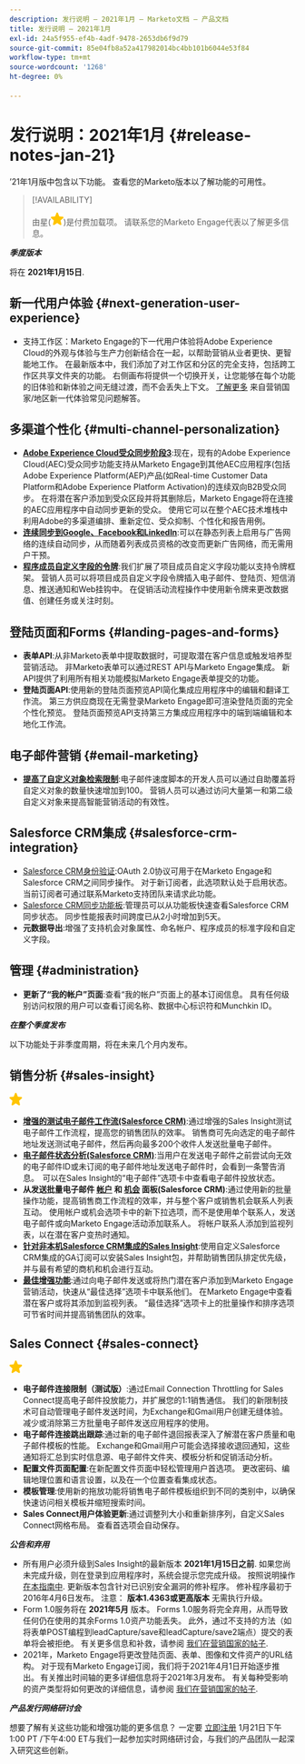 ```yaml
---
description: 发行说明 — 2021年1月 — Marketo文档 — 产品文档
title: 发行说明 — 2021年1月
exl-id: 24a5f955-ef4b-4adf-9478-2653db6f9d79
source-git-commit: 85e04fb8a52a417982014bc4bb101b6044e53f84
workflow-type: tm+mt
source-wordcount: '1268'
ht-degree: 0%

---
```


# 发行说明：2021年1月 {#release-notes-jan-21}

’21年1月版中包含以下功能。 查看您的Marketo版本以了解功能的可用性。

>[!AVAILABILITY]
>
>由星(![（星号）](assets/yellow-star.png))是付费加载项。 请联系您的Marketo Engage代表以了解更多信息。

**_季度版本_**

将在 **2021年1月15日**.

## 新一代用户体验 {#next-generation-user-experience}

* 支持工作区：Marketo Engage的下一代用户体验将Adobe Experience Cloud的外观与体验与生产力创新结合在一起，以帮助营销从业者更快、更智能地工作。 在最新版本中，我们添加了对工作区和分区的完全支持，包括跨工作区共享文件夹的功能。 右侧画布将提供一个切换开关，让您能够在每个功能的旧体验和新体验之间无缝过渡，而不会丢失上下文。 [了解更多](https://nation.marketo.com/t5/The-modern-ux/modern-ux-FAQ/ba-p/307124) 来自营销国家/地区新一代体验常见问题解答。

## 多渠道个性化 {#multi-channel-personalization}

* **[Adobe Experience Cloud受众同步阶段3](/help/marketo/product-docs/core-marketo-concepts/smart-lists-and-static-lists/static-lists/send-a-list-to-adobe-experience-cloud.md)**:现在，现有的Adobe Experience Cloud(AEC)受众同步功能支持从Marketo Engage到其他AEC应用程序(包括Adobe Experience Platform(AEP)产品(如Real-time Customer Data Platform和Adobe Experience Platform Activation)的连续双向B2B受众同步。  在将潜在客户添加到受众区段并将其删除后，Marketo Engage将在连接的AEC应用程序中自动同步更新的受众。 使用它可以在整个AEC技术堆栈中利用Adobe的多渠道编排、重新定位、受众抑制、个性化和报告用例。
* **[连续同步到Google、Facebook和LinkedIn](/help/marketo/product-docs/demand-generation/ad-network-integrations/send-a-list-to-an-ad-network.md)**:可以在静态列表上启用与广告网络的连续自动同步，从而随着列表成员资格的改变而更新广告网络，而无需用户干预。
* **[程序成员自定义字段的令牌](/help/marketo/product-docs/core-marketo-concepts/programs/tokens/program-member-custom-field-tokens.md)**:我们扩展了项目成员自定义字段功能以支持令牌框架。 营销人员可以将项目成员自定义字段令牌插入电子邮件、登陆页、短信消息、推送通知和Web挂钩中。 在促销活动流程操作中使用新令牌来更改数据值、创建任务或关注时刻。

## 登陆页面和Forms {#landing-pages-and-forms}

* **表单API**:从非Marketo表单中提取数据时，可提取潜在客户信息或触发培养型营销活动。 非Marketo表单可以通过REST API与Marketo Engage集成。 新API提供了利用所有相关功能模拟Marketo Engage表单提交的功能。
* **登陆页面API**:使用新的登陆页面预览API简化集成应用程序中的编辑和翻译工作流。 第三方供应商现在无需登录Marketo Engage即可渲染登陆页面的完全个性化预览。  登陆页面预览API支持第三方集成应用程序中的端到端编辑和本地化工作流。

## 电子邮件营销 {#email-marketing}

* **[提高了自定义对象检索限制](/help/marketo/product-docs/administration/email-setup/change-custom-object-retrieval-limits-in-velocity-scripting.md)**:电子邮件速度脚本的开发人员可以通过自助覆盖将自定义对象的数量快速增加到100。 营销人员可以通过访问大量第一和第二级自定义对象来提高智能营销活动的有效性。

## Salesforce CRM集成 {#salesforce-crm-integration}

* [Salesforce CRM身份验证](/help/marketo/product-docs/crm-sync/salesforce-sync/log-in-using-oauth-2-0.md):OAuth 2.0协议可用于在Marketo Engage和Salesforce CRM之间同步操作。 对于新订阅者，此选项默认处于启用状态。 当前订阅者可通过联系Marketo支持团队来请求此功能。
* [Salesforce CRM同步功能板](/help/marketo/product-docs/crm-sync/salesforce-sync/salesforce-sync-errors.md):管理员可以从功能板快速查看Salesforce CRM同步状态。 同步性能报表时间跨度已从2小时增加到5天。
* **元数据导出**:增强了支持机会对象属性、命名帐户、程序成员的标准字段和自定义字段。

## 管理 {#administration}

* **更新了“我的帐户”页面**:查看“我的帐户”页面上的基本订阅信息。 具有任何级别访问权限的用户可以查看订阅名称、数据中心标识符和Munchkin ID。

**_在整个季度发布_**

以下功能处于非季度周期，将在未来几个月内发布。

## 销售分析 {#sales-insight}

![（星号）](assets/yellow-star.png)

* **[增强的测试电子邮件工作流(Salesforce CRM)](/help/marketo/product-docs/marketo-sales-insight/msi-for-salesforce/features/actions-in-the-msi-panel/send-marketo-email/send-a-test-email.md)**:通过增强的Sales Insight测试电子邮件工作流程，提高您的销售团队的效率。 销售商可先向选定的电子邮件地址发送测试电子邮件，然后再向最多200个收件人发送批量电子邮件。
* **[电子邮件状态分析(Salesforce CRM)](/help/marketo/product-docs/marketo-sales-insight/msi-for-salesforce/features/tabs-in-the-msi-panel/email-tab.md)**:当用户在发送电子邮件之前尝试向无效的电子邮件ID或未订阅的电子邮件地址发送电子邮件时，会看到一条警告消息。  可以在Sales Insight的“电子邮件”选项卡中查看电子邮件投放状态。
* **从发送批量电子邮件 [帐户](/help/marketo/product-docs/marketo-sales-insight/msi-for-salesforce/features/msi-feature-overview.md#account-layout) 和 [机会](/help/marketo/product-docs/marketo-sales-insight/msi-for-salesforce/features/msi-feature-overview.md#opportunity-layout) 面板(Salesforce CRM)**:通过使用新的批量操作功能，提高销售商工作流程的效率，并与整个客户或销售机会联系人列表互动。 使用帐户或机会选项卡中的新下拉选项，而不是使用单个联系人，发送电子邮件或向Marketo Engage活动添加联系人。 将帐户联系人添加到监视列表，以在潜在客户变热时通知。
* **[针对非本机Salesforce CRM集成的Sales Insight](/help/marketo/product-docs/marketo-sales-insight/sales-insight-for-non-native-salesforce-integrations.md)**:使用自定义Salesforce CRM集成的GA订阅可以安装Sales Insight包，并帮助销售团队排定优先级，并与最有希望的商机和机会进行互动。
* **[最佳增强功能](/help/marketo/product-docs/marketo-sales-insight/msi-for-salesforce/features/marketo-tab/best-bets.md)**:通过向电子邮件发送或将热门潜在客户添加到Marketo Engage营销活动，快速从“最佳选择”选项卡中联系他们。 在Marketo Engage中查看潜在客户或将其添加到监视列表。 “最佳选择”选项卡上的批量操作和排序选项可节省时间并提高销售团队的效率。

## Sales Connect {#sales-connect}

![（星号）](assets/yellow-star.png)

* **电子邮件连接限制（测试版）**:通过Email Connection Throttling for Sales Connect提高电子邮件投放能力，并扩展您的1:1销售通信。 我们的新限制技术可自动管理电子邮件发送时间，为Exchange和Gmail用户创建无缝体验。 减少或消除第三方批量电子邮件发送应用程序的使用。
* **电子邮件连接跳出跟踪**:通过新的电子邮件退回报表深入了解潜在客户质量和电子邮件模板的性能。 Exchange和Gmail用户可能会选择接收退回通知，这些通知将汇总到实时信息源、电子邮件文件夹、模板分析和促销活动分析。
* **配置文件页面配置**:在新配置文件页面中轻松管理用户首选项。 更改密码、编辑地理位置和语言设置，以及在一个位置查看集成状态。
* **模板管理**:使用新的拖放功能将销售电子邮件模板组织到不同的类别中，以确保快速访问相关模板并缩短搜索时间。
* **Sales Connect用户体验更新**:通过调整列大小和重新排序列，自定义Sales Connect网格布局。 查看首选项会自动保存。

**_公告和弃用_**

* 所有用户必须升级到Sales Insight的最新版本 **2021年1月15日之前**. 如果您尚未完成升级，则在登录到应用程序时，系统会提示您完成升级。 按照说明操作 [在本指南中](/help/marketo/product-docs/marketo-sales-insight/msi-for-salesforce/upgrading/upgrading-your-msi-package.md). 更新版本包含针对已识别安全漏洞的修补程序。 修补程序最初于2016年4月6日发布。 注意： **版本1.4363或更高版本** 无需执行升级。
* Form 1.0服务将在 **2021年5月** 版本。 Forms 1.0服务将完全弃用，从而导致任何仍在使用的其余Forms 1.0资产功能丢失。 此外，通过不支持的方法（如将表单POST编程到leadCapture/save和leadCapture/save2端点）提交的表单将会被拒绝。 有关更多信息和补救，请参阅 [我们在营销国家的帖子](https://nation.marketo.com/t5/Product-Documents/Upcoming-Changes-to-the-Marketo-Engage-Form-Platform/ta-p/306631).
* 2021年，Marketo Engage将更改登陆页面、表单、图像和文件资产的URL结构。 对于现有Marketo Engage订阅，我们将于2021年4月1日开始逐步推出。 有关推出时间轴的更多详细信息将于2021年3月发布。 有关每种受影响的资产类型将如何更改的详细信息，请参阅 [我们在营销国家的帖子](https://nation.marketo.com/t5/Product-Documents/Upcoming-Changes-to-Design-Studio-URLs/ta-p/306632).

**_产品发行网络研讨会_**

想要了解有关这些功能和增强功能的更多信息？ 一定要 [立即注册](https://engage.marketo.com/January_21_Release_Webinar_Registration.html) 1月21日下午1:00 PT /下午4:00 ET与我们一起参加实时网络研讨会，与我们的产品团队一起深入研究这些创新。
